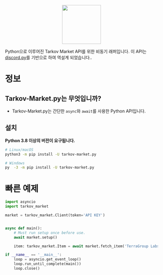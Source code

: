 <div align="center">
    <a href="https://github.com/Hostagen/tarkov-market.py">
        <img src="https://user-images.githubusercontent.com/68284806/130361774-5fe5866f-d61b-40a3-afc1-2978ad530f17.png" height="128">
    </a>
</div>

Python으로 이루어진 Tarkov Market API를 위한 비동기 래퍼입니다. 이 API는 [discord.py](https://github.com/Rapptz/discord.py)를 기반으로 하여 역설계 되었습니다..

# 정보
## Tarkov-Market.py는 무엇입니까?
- Tarkov-Market.py는 간단한 `async`와 `await`를 사용한 Python API입니다.

## 설치
**Python 3.8 이상의 버전이 요구됩니다.**

```sh
# Linux/macOS
python3 -m pip install -U tarkov-market.py

# Windows
py  -3 -m pip install -U tarkov-market.py
```

# 빠른 예제

```python
import asyncio
import tarkov_market

market = tarkov_market.Client(token='API KEY')


async def main():
    # Must run setup once before use.
    await market.setup()

    item: tarkov_market.Item = await market.fetch_item('TerraGroup Labs keycard (Red)')

if __name__ == '__main__':
    loop = asyncio.get_event_loop()
    loop.run_until_complete(main())
    loop.close()
```
